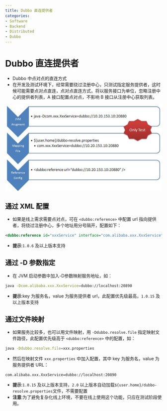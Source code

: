 ```yaml
---
title: Dubbo 直连提供者
categories:
- Software
- Backend
- Distributed
- Dubbo
---
```

# Dubbo 直连提供者

- Dubbo 中点对点的直连方式
- 在开发及测试环境下，经常需要绕过注册中心，只测试指定服务提供者，这时候可能需要点对点直连，点对点直连方式，将以服务接口为单位，忽略注册中心的提供者列表，A 接口配置点对点，不影响 B 接口从注册中心获取列表。

![](https://raw.githubusercontent.com/LuShan123888/Files/main/Pictures/dubbo-directly-20211208210936368.jpg)

## 通过 XML 配置

- 如果是线上需求需要点对点，可在 `<dubbo:reference>` 中配置 url 指向提供者，将绕过注册中心，多个地址用分号隔开，配置如下：

```xml
<dubbo:reference id="xxxService" interface="com.alibaba.xxx.XxxService" url="dubbo://localhost:20890" />
```

- **提示**:`1.0.6` 及以上版本支持

## 通过 -D 参数指定

- 在 JVM 启动参数中加入-D参数映射服务地址，如：

```sh
java -Dcom.alibaba.xxx.XxxService=dubbo://localhost:20890
```

- **提示**:key 为服务名，value 为服务提供者 url，此配置优先级最高，`1.0.15` 及以上版本支持

## 通过文件映射

- 如果服务比较多，也可以用文件映射，用 `-Ddubbo.resolve.file` 指定映射文件路径，此配置优先级高于 `<dubbo:reference>` 中的配置，如：

```sh
java -Ddubbo.resolve.file=xxx.properties
```

- 然后在映射文件 `xxx.properties` 中加入配置，其中 key 为服务名，value 为服务提供者 URL：

```fallback
com.alibaba.xxx.XxxService=dubbo://localhost:20890
```

- **提示**:`1.0.15` 及以上版本支持，`2.0` 以上版本自动加载`${user.home}/dubbo-resolve.properties`文件，不需要配置
- **注意**:为了避免复杂化线上环境，不要在线上使用这个功能，只应在测试阶段使用。